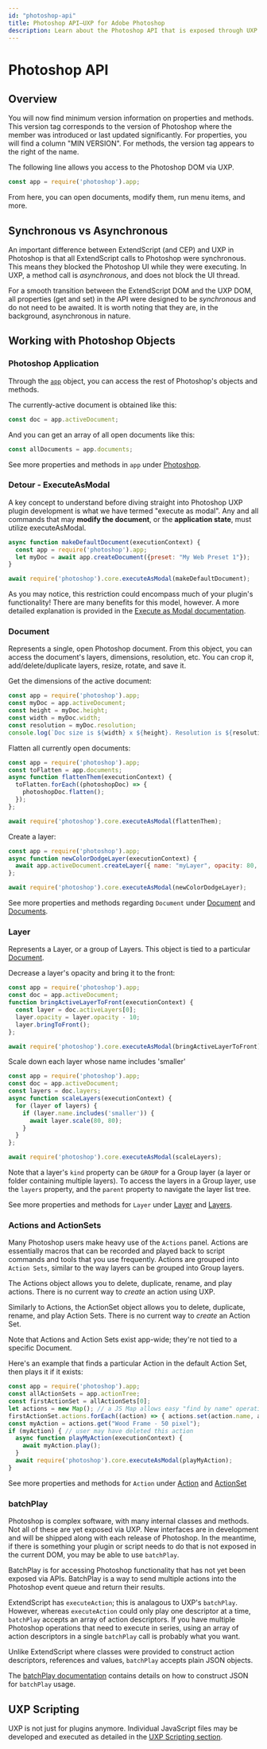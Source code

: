 ```yaml
---
id: "photoshop-api"
title: Photoshop API—UXP for Adobe Photoshop
description: Learn about the Photoshop API that is exposed through UXP for developers of plugins and scripts.
---
```



# Photoshop API

## Overview

You will now find minimum version information on properties and methods.  This version tag corresponds to the version of Photoshop where the member was introduced or last updated significantly.
For properties, you will find a column "MIN VERSION".  For methods, the version tag appears to the right of the name.

The following line allows you access to the Photoshop DOM via UXP.
```javascript
const app = require('photoshop').app;
```
From here, you can open documents, modify them, run menu items, and more.

## Synchronous vs Asynchronous

An important difference between ExtendScript (and CEP) and UXP in Photoshop is that all ExtendScript calls to Photoshop were synchronous. This means they blocked the Photoshop UI while they were executing. In UXP, a method call is *asynchronous*, and does not block the UI thread.

For a smooth transition between the ExtendScript DOM and the UXP DOM, all properties (get and set) in the API were designed to be *synchronous* and do not need to be awaited. It is worth noting that they are, in the background, asynchronous in nature.

## Working with Photoshop Objects

### Photoshop Application

Through the [`app`](#overview) object, you can access the rest of Photoshop's objects and methods.

The currently-active document is obtained like this:

```javascript
const doc = app.activeDocument;
```

And you can get an array of all open documents like this:

```javascript
const allDocuments = app.documents;
```

See more properties and methods in `app` under [Photoshop](./classes/photoshop/).

### Detour - ExecuteAsModal
A key concept to understand before diving straight into Photoshop UXP plugin development is what we have termed "execute as modal". Any and all commands that may **modify the document**, or the **application state**, must utilize executeAsModal.

```javascript
async function makeDefaultDocument(executionContext) {
  const app = require('photoshop').app;
  let myDoc = await app.createDocument({preset: "My Web Preset 1"});
}

await require('photoshop').core.executeAsModal(makeDefaultDocument);
```

As you may notice, this restriction could encompass much of your plugin's functionality! There are many benefits for this model, however. A more detailed explanation is provided in the [Execute as Modal documentation](./media/executeasmodal/).

### Document
Represents a single, open Photoshop document. From this object, you can access the document's layers, dimensions, resolution, etc. You can crop it, add/delete/duplicate layers, resize, rotate, and save it.

Get the dimensions of the active document:

```javascript
const app = require('photoshop').app;
const myDoc = app.activeDocument;
const height = myDoc.height;
const width = myDoc.width;
const resolution = myDoc.resolution;
console.log(`Doc size is ${width} x ${height}. Resolution is ${resolution}`);
```

Flatten all currently open documents:

```javascript
const app = require('photoshop').app;
const toFlatten = app.documents;
async function flattenThem(executionContext) {
  toFlatten.forEach((photoshopDoc) => {
    photoshopDoc.flatten();
  });
};

await require('photoshop').core.executeAsModal(flattenThem);
```

Create a layer:
```javascript
const app = require('photoshop').app;
async function newColorDodgeLayer(executionContext) {
  await app.activeDocument.createLayer({ name: "myLayer", opacity: 80, mode: "colorDodge" });
};

await require('photoshop').core.executeAsModal(newColorDodgeLayer);
```

See more properties and methods regarding `Document` under [Document](./classes/document/) and [Documents](./classes/documents).

### Layer
Represents a Layer, or a group of Layers. This object is tied to a particular [Document](#Document).

Decrease a layer's opacity and bring it to the front:
```javascript
const app = require('photoshop').app;
const doc = app.activeDocument;
function bringActiveLayerToFront(executionContext) {
  const layer = doc.activeLayers[0];
  layer.opacity = layer.opacity - 10;
  layer.bringToFront();
};

await require('photoshop').core.executeAsModal(bringActiveLayerToFront);
```

Scale down each layer whose name includes 'smaller'
```javascript
const app = require('photoshop').app;
const doc = app.activeDocument;
const layers = doc.layers;
async function scaleLayers(executionContext) {
  for (layer of layers) {
    if (layer.name.includes('smaller')) {
      await layer.scale(80, 80);
    }
  }
};

await require('photoshop').core.executeAsModal(scaleLayers);
```

Note that a layer's `kind` property can be `GROUP` for a Group layer (a layer or folder containing multiple layers). To access the layers in a Group layer, use the `layers` property, and the `parent` property to navigate the layer list tree.

See more properties and methods for `Layer` under [Layer](./classes/layer/) and [Layers](./classes/layers/).

### Actions and ActionSets
Many Photoshop users make heavy use of the `Actions` panel. Actions are essentially macros that can be recorded and played back to script commands and tools that you use frequently. Actions are grouped into `Action Sets`, similar to the way layers can be grouped into Group layers.

The Actions object allows you to delete, duplicate, rename, and play actions. There is no current way to *create* an action using UXP.

Similarly to Actions, the ActionSet object allows you to delete, duplicate, rename, and play Action Sets. There is no current way to *create* an Action Set.

Note that Actions and Action Sets exist app-wide; they're not tied to a specific Document.

Here's an example that finds a particular Action in the default Action Set, then plays it if it exists:

```javascript
const app = require('photoshop').app;
const allActionSets = app.actionTree;
const firstActionSet = allActionSets[0];
let actions = new Map(); // a JS Map allows easy "find by name" operations
firstActionSet.actions.forEach((action) => { actions.set(action.name, action)});
const myAction = actions.get("Wood Frame - 50 pixel");
if (myAction) { // user may have deleted this action
  async function playMyAction(executionContext) {
    await myAction.play();
  }
  await require('photoshop').core.executeAsModal(playMyAction);
}
```

See more properties and methods for `Action` under [Action](./classes/action/) and [ActionSet](./classes/actionset/)

### batchPlay

Photoshop is complex software, with many internal classes and methods. Not all of these are yet exposed via UXP. New interfaces are in development and will be shipped along with each release of Photoshop. In the meantime, if there is something your plugin or script needs to do that is not exposed in the current DOM, you may be able to use `batchPlay`.

BatchPlay is for accessing Photoshop functionality that has not yet been exposed via APIs. BatchPlay is a way to send multiple actions into the Photoshop event queue and return their results.

ExtendScript has `executeAction`; this is analagous to UXP's `batchPlay`. However, whereas `executeAction` could only play one descriptor at a time, `batchPlay` accepts an array of action descriptors. If you have multiple Photoshop operations that need to execute in series, using an array of action descriptors in a single `batchPlay` call is probably what you want.

Unlike ExtendScript where classes were provided to construct action descriptors, references and values, `batchPlay` accepts plain JSON objects.

The [batchPlay documentation](/ps_reference/media/batchplay/) contains details on how to construct JSON for `batchPlay` usage.

## UXP Scripting

UXP is not just for plugins anymore.  Individual JavaScript files may be developed and executed as detailed in the [UXP Scripting section](./media/uxpscripting).